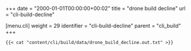 +++
date = "2000-01-01T00:00:00+00:02"
title = "drone build decline"
url = "cli-build-decline"

[menu.cli]
  weight = 29
  identifier = "cli-build-decline"
  parent = "cli_build"
+++

```text
{{< cat "content/cli/build/data/drone_build_decline.out.txt" >}}
```
